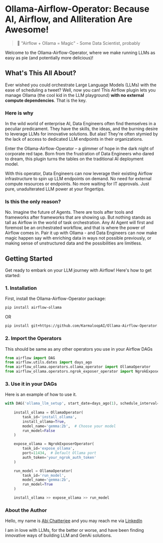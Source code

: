 # Ollama-Airflow-Operator: Because AI, Airflow, and Alliteration Are Awesome!

> 🤖 "Airflow + Ollama = Magic" - Some Data Scientist, probably

Welcome to the Ollama-Airflow-Operator, where we make running LLMs as easy as pie (and potentially more delicious)!

## What's This All About?

Ever wished you could orchestrate Large Language Models (LLMs) with the ease of scheduling a tweet? Well, now you can! This Airflow plugin lets you manage Ollama (the cool kid in the LLM playground) **with no external compute dependencies**. That is the key.

### Here is why

In the wild world of enterprise AI, Data Engineers often find themselves in a peculiar predicament. They have the skills, the ideas, and the burning desire to leverage LLMs for innovative solutions. But alas! They're often stymied by the lack of access to dedicated LLM endpoints in their organizations.

Enter the Ollama-Airflow-Operator – a glimmer of hope in the dark night of corporate red tape. Born from the frustration of Data Engineers who dared to dream, this plugin turns the tables on the traditional AI deployment model.

With this operator, Data Engineers can now leverage their existing Airflow infrastructure to spin up LLM endpoints on demand. No need for external compute resources or endpoints. No more waiting for IT approvals. Just pure, unadulterated LLM power at your fingertips.

### Is this the only reason?
No. Imagine the future of Agents. There are tools after tools and frameworks after frameworks that are showing up. But nothing stands as tall as Airflow in the world of task orchestration. Any AI Agent will first and foremost be an orchestrated workflow, and that is where the power of Airflow comes in. Pair it up with Ollama - and Data Engineers can now make magic happen say with enriching data in ways not possible previously, or making sense of unstructured data and the possibilities are limitless.

## Getting Started

Get ready to embark on your LLM journey with Airflow! Here's how to get started:

### 1. Installation

First, install the Ollama-Airflow-Operator package:

```bash
pip install airflow-ollama
```
OR
```bash
pip install git+https://github.com/KarmaloopAI/Ollama-Airflow-Operator.git
```

### 2. Import the Operators
This should be same as any other operators you use in your Airflow DAGs
```python
from airflow import DAG
from airflow.utils.dates import days_ago
from airflow_ollama.operators.ollama_operator import OllamaOperator
from airflow_ollama.operators.ngrok_exposer_operator import NgrokExposerOperator
```

### 3. Use it in your DAGs
Here is an example of how to use it.
```python
with DAG('ollama_llm_setup', start_date=days_ago(1), schedule_interval=None) as dag:
    
    install_ollama = OllamaOperator(
        task_id='install_ollama',
        install_ollama=True,
        model_name='gemma:2b',  # Choose your model
        run_model=False
    )

    expose_ollama = NgrokExposerOperator(
        task_id='expose_ollama',
        port=11434,  # Default Ollama port
        auth_token='your_ngrok_auth_token'
    )

    run_model = OllamaOperator(
        task_id='run_model',
        model_name='gemma:2b',
        run_model=True
    )

    install_ollama >> expose_ollama >> run_model
```

### About the Author
Hello, my name is [Abi Chatterjee](https://www.linkedin.com/in/abi-chatterjee/) and you may reach me via [LinkedIn](https://www.linkedin.com/in/abi-chatterjee/)

I am in love with LLMs, for the better or worse, and have been finding innovative ways of building LLM and GenAi solutions.
